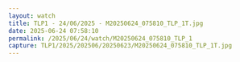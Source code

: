 ```yaml
---
layout: watch
title: TLP1 - 24/06/2025 - M20250624_075810_TLP_1T.jpg
date: 2025-06-24 07:58:10
permalink: /2025/06/24/watch/M20250624_075810_TLP_1
capture: TLP1/2025/202506/20250623/M20250624_075810_TLP_1T.jpg
---
```


